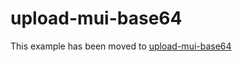 # upload-mui-base64

This example has been moved to [upload-mui-base64](../../.././upload-mui-base64)
